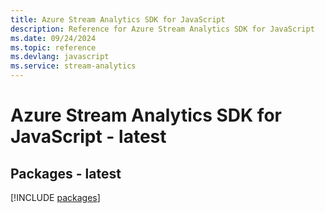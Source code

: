 ```yaml
---
title: Azure Stream Analytics SDK for JavaScript
description: Reference for Azure Stream Analytics SDK for JavaScript
ms.date: 09/24/2024
ms.topic: reference
ms.devlang: javascript
ms.service: stream-analytics
---
```

# Azure Stream Analytics SDK for JavaScript - latest
## Packages - latest
[!INCLUDE [packages](stream-analytics-index.md)]